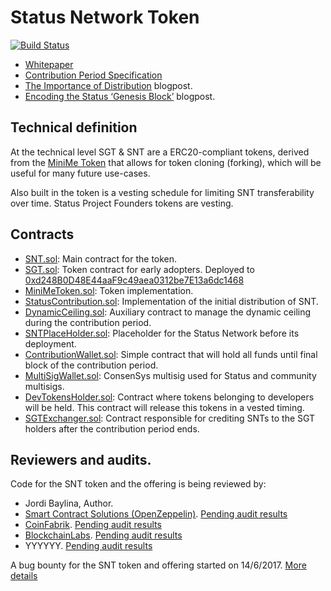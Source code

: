 # Status Network Token
[![Build Status](https://travis-ci.org/status-im/status-network-token.svg?branch=master)](https://travis-ci.org/status-im/status-network-token)

- [Whitepaper](https://status.im/whitepaper.pdf)
- [Contribution Period Specification](/SPEC.md)
- [The Importance of Distribution](https://blog.status.im/distribution-dynamic-ceilings-e2f427f5cca) blogpost.
- [Encoding the Status ‘Genesis Block’](https://blog.status.im/encoding-the-status-genesis-block-d73d287a750) blogpost.

## Technical definition

At the technical level SGT & SNT are a ERC20-compliant tokens, derived from the [MiniMe Token](https://github.com/Giveth/minime) that allows for token cloning (forking), which will be useful for many future use-cases.

Also built in the token is a vesting schedule for limiting SNT transferability over time. Status Project Founders tokens are vesting.

## Contracts

- [SNT.sol](/contracts/SNT.sol): Main contract for the token.
- [SGT.sol](/contracts/SGT.sol): Token contract for early adopters. Deployed to [0xd248B0D48E44aaF9c49aea0312be7E13a6dc1468](https://etherscan.io/address/0xd248B0D48E44aaF9c49aea0312be7E13a6dc1468#readContract)
- [MiniMeToken.sol](/contracts/MiniMeToken.sol): Token implementation.
- [StatusContribution.sol](/contracts/StatusContribution.sol): Implementation of the initial distribution of SNT.
- [DynamicCeiling.sol](/contracts/DynamicCeiling.sol): Auxiliary contract to manage the dynamic ceiling during the contribution period.
- [SNTPlaceHolder.sol](/contracts/SNTPlaceHolder.sol): Placeholder for the Status Network before its deployment.
- [ContributionWallet.sol](/contracts/ContributionWallet.sol): Simple contract that will hold all funds until final block of the contribution period.
- [MultiSigWallet.sol](/contracts/MultiSigWallet.sol): ConsenSys multisig used for Status and community multisigs.
- [DevTokensHolder.sol](/contracts/DevTokensHolder.sol): Contract where tokens belonging to developers will be held. This contract will release this tokens in a vested timing.
- [SGTExchanger.sol](/contracts/SGTExchanger.sol): Contract responsible for crediting SNTs to the SGT holders after the contribution period ends.

## Reviewers and audits.

Code for the SNT token and the offering is being reviewed by:

- Jordi Baylina, Author.
- [Smart Contract Solutions (OpenZeppelin)](https://smartcontractsolutions.com/). [Pending audit results](/)
- [CoinFabrik](http://www.coinfabrik.com/). [Pending audit results](/)
- [BlockchainLabs](http://blockchainlabs.nz/). [Pending audit results](/)
- YYYYYY. [Pending audit results](/)

A bug bounty for the SNT token and offering started on 14/6/2017. [More details](https://blog.status.im/status-network-token-bug-bounty-a66fc2324359)
